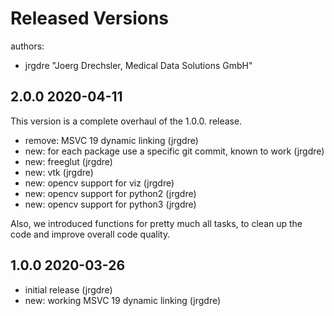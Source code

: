 # Released Versions

authors:

- jrgdre  "Joerg Drechsler, Medical Data Solutions GmbH"

## 2.0.0 2020-04-11

This version is a complete overhaul of the 1.0.0. release.

-   remove: MSVC 19 dynamic linking (jrgdre)
-   new: for each package use a specific git commit, known to work (jrgdre)
-   new: freeglut (jrgdre)
-   new: vtk (jrgdre)
-   new: opencv support for viz (jrgdre)
-   new: opencv support for python2 (jrgdre)
-   new: opencv support for python3 (jrgdre)

Also, we introduced functions for pretty much all tasks, to clean up the code
and improve overall code quality.

## 1.0.0 2020-03-26

-   initial release (jrgdre)
-   new: working MSVC 19 dynamic linking (jrgdre)
